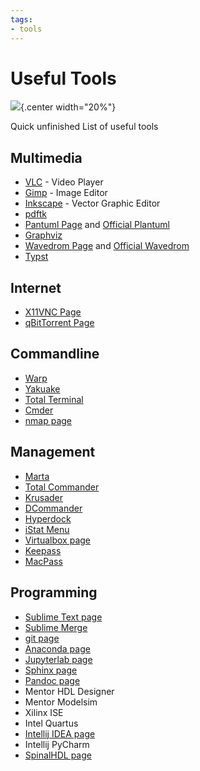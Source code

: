 ```yaml
---
tags:
- tools
---
```

#  Useful Tools

![](img/logo.svg){.center width="20%"}

Quick unfinished List of useful tools

## Multimedia

- [VLC](https://www.videolan.org/vlc) - Video Player
- [Gimp](https://www.gimp.org/) - Image Editor
- [Inkscape](https://inkscape.org/) - Vector Graphic Editor
- [pdftk](https://www.pdflabs.com/tools/pdftk-the-pdf-toolkit/)
- [Pantuml Page](../../multimedia/pictures/plantuml.md) and [Official Plantuml](https://plantuml.com/)
- [Graphviz](https://graphviz.org/)
- [Wavedrom Page](../../multimedia/pictures/wavedrom.md) and [Official Wavedrom](https://wavedrom.com/)
- [Typst](../../multimedia/writing/typst/index.md)

## Internet

- [X11VNC Page](../../os/linux/tools/vnc.md)
- [qBitTorrent Page](../../tools/bittorrent/index.md)

## Commandline

- [Warp](https://warp.dev/)
- [Yakuake](https://apps.kde.org/yakuake/)
- [Total Terminal](http://totalterminal.binaryage.com/)
- [Cmder](https://cmder.net/)
- [nmap page](../../tools/nmap/index.md)

## Management

- [Marta](https://marta.sh)
- [Total Commander](http://www.ghisler.com/)
- [Krusader](http://www.krusader.org/)
- [DCommander](https://devstorm-apps.com/dc/)
- [Hyperdock](http://hyperdock.bahoom.com/)
- [iStat Menu](http://bjango.com/mac/istatmenus/)
- [Virtualbox page](../../tools/virtualbox/index.md)
- [Keepass](https://keepass.info/)
- [MacPass](https://macpassapp.org/)

## Programming

- [Sublime Text page](../../tools/sublimetext/index.md)
- [Sublime Merge](https://www.sublimemerge.com/)
- [git page](../../tools/git/index.md)
- [Anaconda page](../../tools/anaconda/index.md)
- [Jupyterlab page](../../tools/jupyter/index.md)
- [Sphinx page](../../tools/sphinx/index.md)
- [Pandoc page](../../tools/pandoc/index.md)
- Mentor HDL Designer
- Mentor Modelsim
- Xilinx ISE
- Intel Quartus
- [Intellij IDEA page](../../coding/spinal/tools/intellij_idea.md)
- Intellij PyCharm
- [SpinalHDL page](../../coding/spinal/index.md)
